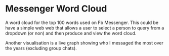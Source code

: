 # Messenger Word Cloud
A word cloud for the top 100 words used on Fb Messenger.
This could be have a simple web web that allows a user to select a person to query from a dropdown (or non) and then produce and view the word cloud.

Another visualisation is a live graph showing who I messaged the most over the years (excluding group chats).
